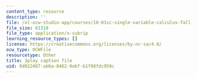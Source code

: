 ```yaml
---
content_type: resource
description: ''
file: /ol-ocw-studio-app/courses/18-01sc-single-variable-calculus-fall-2010/0d022487ab6a84629abfb1f98fdc959c_eHJuAByQf5A.srt
file_size: 61318
file_type: application/x-subrip
learning_resource_types: []
license: https://creativecommons.org/licenses/by-nc-sa/4.0/
ocw_type: OCWFile
resourcetype: Other
title: 3play caption file
uid: 0d022487-ab6a-8462-9abf-b1f98fdc959c
---
```

